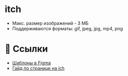 # itch
- Макс. размер изображений - 3 МБ
- Поддерживаются форматы: gif, jpeg, jpg, mp4, png

# 🔗 Ссылки
- [Шаблоны в Figma](https://www.figma.com/design/SGVlOCEuwA9479OAQ7E1o4/%D0%A8%D0%B0%D0%B1%D0%BB%D0%BE%D0%BD%D1%8B?node-id=0-1&t=QDmZp6NemTUdq0Fk-1)
- [Гайд по странице на ich](https://hedgiespresso.itch.io/itch-page-image-templates#:~:text=Game%20Page%20Banner&text=The%20maximum%20width%20that%20will,image%20if%20you%20want%20to.)
